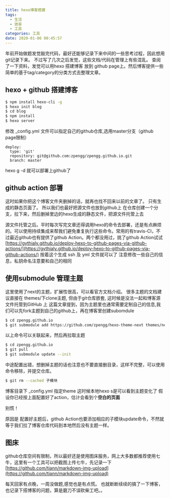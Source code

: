 ```yaml
---
title: hexo博客搭建
tags:
  - 生活
  - 效率
  - 工具
categories: 工具
date: 2020-01-06 00:45:57
---
```


年前开始做题发觉敲完代码，最好还能够记录下来中间的一些思考过程，因此想用git记录下来。
不过写了几次之后发觉，这些文档/代码在管理上有些混乱。
查阅了一下资料，发觉可以用hexo 搭建博客 放到 github page上。然后博客提供一些简单的基于tag/category的分类方式去整理文章。
## hexo + github 搭建博客
``` bash
$ npm install hexo-cli -g
$ hexo init blog
$ cd blog
$ npm install
$ hexo server
```
修改 \_config.yml 文件可以指定自己的github仓库,选用master分支（github page限制）
```
deploy:
  type: 'git'
  repository: git@github.com:zpengg/zpengg.github.io.git
  branch: master
```
hexo g -d 就可以部署上github了
## github action 部署
这时如果你把这个博客文件夹删掉的话，就再也找不回来以前的文章了。
只有生成的静态页面了。
所以我们也最好把源文件也放到github上
在仓库创建一个分支，拉下来，然后删掉里边的hexo生成的静态文件，把源文件托管上去

源文件托管之后。平时每次写完文章还得调用hexo的命令去部署，还是有点麻烦的。可以使用持续集成来帮我们避免重复执行这些命令。常用的有travis-CI，不过最近github也有提供了github Action。两个都没用过，挑了github Action试试
[https://gythialy.github.io/deploy-hexo-to-github-pages-via-github-actions/](https://gythialy.github.io/deploy-hexo-to-github-pages-via-github-actions/)
按着这个生成 ssh 及 yml 文件就可以了
注意修改一些自己的信息，私钥命名注意要和自己的相同
## 使用submodule 管理主题
这里使用了next的主题，扩展性很高，可以看官方文档介绍。
很多主题的文档建议直接在 themes/下clone主题, 但由于git仓库嵌套, 这时候是没法一起和博客源文件托管到GitHub 上
这篇文章提到，因为主题里也通常需要定制自己的信息,我们可以先fork主题到自己的github上，再在博客里创建subomdule

``` bash
$ cd zpengg.github.io
$ git submodule add https://github.com/zpengg/hexo-theme-next themes/next
```
以上命令可以关联起来，然后再拉取主题
``` bash
$ cd zpengg.github.io
$ git pull
$ git submodule update --init
```
中途配置出错，想删掉主题的话也注意也不要直接删目录，这样不完整，可以使用命令移除，并提交仓库。
``` bash
$ git rm --cached 子模块 
```
博客目录下 \_config.yml 指定theme
这时候本地hexo s是可以看到主题变化了
假设你已经按上面配置好了action，估计会看到个**空白的页面**

别慌！

原因是
配置好主题后，github Action也要添加相应的子模块update命令，不然就等于我们拉了博客仓库代码到本地然后没有主题一样。

## 图床
github仓库空间有限制，所以最好还是使用图床服务，网上大多数都推荐使用七牛，这里有一个工具可以把截图上传七牛，先记录一下  
[https://github.com/tiann/markdown-img-upload](https://github.com/tiann/markdown-img-upload)

每天回家有点晚，一周没做题,感觉也是有点慌。
也就断断续续的搞了一下博客，也记录下搭博客的问题，算是磨刀不误砍柴工吧。。

